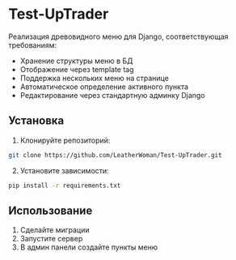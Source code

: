 # Test-UpTrader

Реализация древовидного меню для Django, соответствующая требованиям:
- Хранение структуры меню в БД
- Отображение через template tag
- Поддержка нескольких меню на странице
- Автоматическое определение активного пункта
- Редактирование через стандартную админку Django

## Установка

1. Клонируйте репозиторий:
```bash
git clone https://github.com/LeatherWoman/Test-UpTrader.git
```
2. Установите зависимости:
```bash
pip install -r requirements.txt
```

## Использование

1. Сделайте миграции
2. Запустите сервер
3. В админ панели создайте пункты меню

